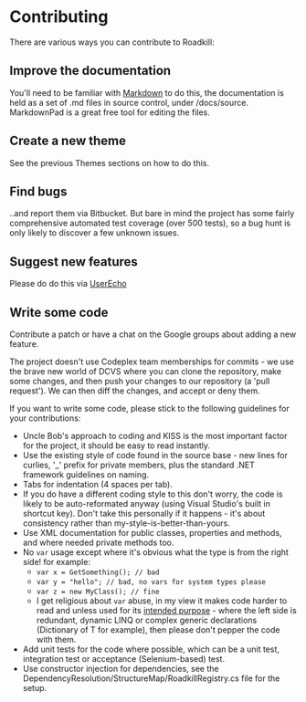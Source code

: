 Contributing
==
There are various ways you can contribute to Roadkill:

Improve the documentation
---

You'll need to be familiar with [Markdown](https://help.github.com/articles/github-flavored-markdown/) to do this, the documentation is held as a set of .md files in source control, under /docs/source. MarkdownPad is a great free tool for editing the files.

Create a new theme
---

See the previous Themes sections on how to do this.

Find bugs
---

..and report them via Bitbucket. But bare in mind the project has some fairly comprehensive automated test coverage (over 500 tests), so a bug hunt is only likely to discover a few unknown issues.

Suggest new features
---

Please do do this via [UserEcho](http://roadkillwiki.userecho.com/)

Write some code
---

Contribute a patch or have a chat on the Google groups about adding a new feature.

The project doesn't use Codeplex team memberships for commits - we use the brave new world of DCVS where you can clone the repository, make some changes, and then push your changes to our repository (a 'pull request'). We can then diff the changes, and accept or deny them.

If you want to write some code, please stick to the following guidelines for your contributions:

- Uncle Bob's approach to coding and KISS is the most important factor for the project, it should be easy to read instantly.
- Use the existing style of code found in the source base - new lines for curlies, '_' prefix for private members, plus the standard .NET framework guidelines on naming.
- Tabs for indentation (4 spaces per tab).
- If you do have a different coding style to this don't worry, the code is likely to be auto-reformated anyway (using Visual Studio's built in shortcut key). Don't take this personally if it happens - it's about consistency rather than my-style-is-better-than-yours.
- Use XML documentation for public classes, properties and methods, and where needed private methods too.
- No `var` usage except where it's obvious what the type is from the right side! for example:
  - `var x = GetSomething(); // bad`
  - `var y = "hello"; // bad, no vars for system types please`
  - `var z = new MyClass(); // fine`
  - I get religious about `var` abuse, in my view it makes code harder to read and unless used for its [intended purpose](http://blogs.msdn.com/b/ericlippert/archive/2011/04/20/uses-and-misuses-of-implicit-typing.aspx) - where the left side is redundant, dynamic LINQ or complex generic declarations (Dictionary of T for example), then please don't pepper the code with them.
- Add unit tests for the code where possible, which can be a unit test, integration test or acceptance (Selenium-based) test.
- Use constructor injection for dependencies, see the DependencyResolution/StructureMap/RoadkillRegistry.cs file for the setup.
